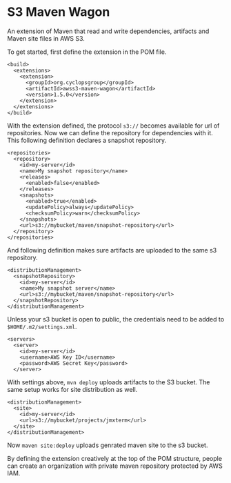# S3 Maven Wagon

An extension of Maven that read and write dependencies, artifacts and Maven
site files in AWS S3.

To get started, first define the extension in the POM file.

```
<build>
  <extensions>
    <extension>
      <groupId>org.cyclopsgroup</groupId>
      <artifactId>awss3-maven-wagon</artifactId>
      <version>1.5.0</version>
    </extension>
  </extensions>
</build>
```

With the extension defined, the protocol `s3://` becomes available for url of
repositories. Now we can define the repository for dependencies with it. This
following definition declares a snapshot repository.

```
<repositories>
  <repository>
    <id>my-server</id>
    <name>My snapshot repository</name>
    <releases>
      <enabled>false</enabled>
    </releases>
    <snapshots>
      <enabled>true</enabled>
      <updatePolicy>always</updatePolicy>
      <checksumPolicy>warn</checksumPolicy>
    </snapshots>
    <url>s3://mybucket/maven/snapshot-repository</url>
  </repository>
</repositories>
```

And following definition makes sure artifacts are uploaded to the same s3
repository.

```
<distributionManagement>
  <snapshotRepository>
    <id>my-server</id>
    <name>My snapshot server</name>
    <url>s3://mybucket/maven/snapshot-repository</url>
  </snapshotRepository>
</distributionManagement>
```

Unless your s3 bucket is open to public, the credentials need to be added to
`$HOME/.m2/settings.xml`.

```
<servers>
  <server>
    <id>my-server</id>
    <username>AWS Key ID</username>
    <password>AWS Secret Key</password>
  </server>
```

With settings above, `mvn deploy` uploads artifacts to the S3 bucket. The same
setup works for site distribution as well.

```
<distributionManagement>
  <site>
    <id>my-server</id>
    <url>s3://mybucket/projects/jmxterm</url>
  </site>
</distributionManagement>
```

Now `maven site:deploy` uploads genrated maven site to the s3 bucket.

By defining the extension creatively at the top of the POM structure, people
can create an organization with private maven repository protected by AWS IAM.
